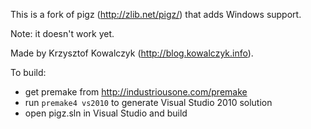 This is a fork of pigz (http://zlib.net/pigz/) that adds Windows
support.

Note: it doesn't work yet.

Made by Krzysztof Kowalczyk (http://blog.kowalczyk.info).

To build:
 - get premake from http://industriousone.com/premake
 - run `premake4 vs2010` to generate Visual Studio 2010 solution
 - open pigz.sln in Visual Studio and build


